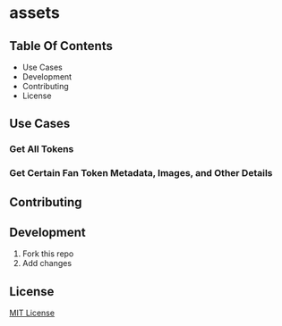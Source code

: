 # assets

## Table Of Contents

- Use Cases
- Development
- Contributing
- License

## Use Cases

### Get All Tokens

### Get Certain Fan Token Metadata, Images, and Other Details

## Contributing

## Development

1. Fork this repo
2. Add changes

## License

[MIT License](./LICENSE.md)
